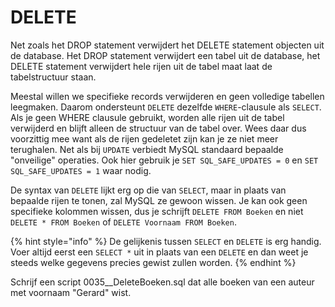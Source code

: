# DELETE

Net zoals het DROP statement verwijdert het DELETE statement objecten uit de database. Het DROP statement verwijdert een tabel uit de database, het DELETE statement verwijdert hele rijen uit de tabel maat laat de tabelstructuur staan.

Meestal willen we specifieke records verwijderen en geen volledige tabellen leegmaken. Daarom ondersteunt `DELETE` dezelfde `WHERE`-clausule als `SELECT`. Als je geen WHERE clausule gebruikt, worden alle rijen uit de tabel verwijderd en blijft alleen de structuur van de tabel over. Wees daar dus voorzittig mee want als de rijen gedeletet zijn kan je ze niet meer terughalen. Net als bij `UPDATE` verbiedt MySQL standaard bepaalde "onveilige" operaties. Ook hier gebruik je `SET SQL_SAFE_UPDATES = 0` en `SET SQL_SAFE_UPDATES = 1` waar nodig.

De syntax van `DELETE` lijkt erg op die van `SELECT`, maar in plaats van bepaalde rijen te tonen, zal MySQL ze gewoon wissen. Je kan ook geen specifieke kolommen wissen, dus je schrijft `DELETE FROM Boeken` en niet `DELETE * FROM Boeken` of `DELETE Voornaam FROM Boeken`.

{% hint style="info" %}
De gelijkenis tussen `SELECT` en `DELETE` is erg handig. Voer altijd eerst een `SELECT *` uit in plaats van een `DELETE` en dan weet je steeds welke gegevens precies gewist zullen worden.
{% endhint %}

Schrijf een script 0035\_\_DeleteBoeken.sql dat alle boeken van een auteur met voornaam "Gerard" wist.

